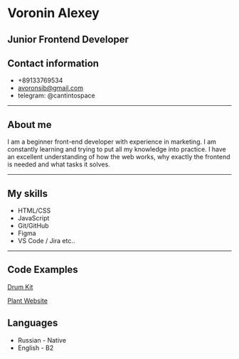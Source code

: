# Voronin Alexey

## Junior Frontend Developer

## Contact information

- +89133769534
- avoronsib@gmail.com
- telegram: @cantintospace

---

## About me

I am a beginner front-end developer with experience in marketing. I am constantly learning and trying to put all my knowledge into practice. I have an excellent understanding of how the web works, why exactly the frontend is needed and what tasks it solves.

---

## My skills

- HTML/CSS
- JavaScript
- Git/GitHub
- Figma
- VS Code / Jira etc..

---

## Code Examples

[Drum Kit](https://willowy-otter-c49c8d.netlify.app/)

[Plant Website](https://rolling-scopes-school.github.io/doyoulikeme-JSFEPRESCHOOL2022Q4/plants/)

## Languages

- Russian - Native
- English - B2
